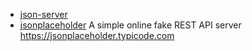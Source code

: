 
- [json-server](https://github.com/typicode/json-server)
- [jsonplaceholder](https://github.com/typicode/jsonplaceholder) A simple online fake REST API server https://jsonplaceholder.typicode.com